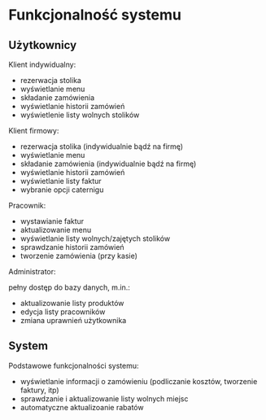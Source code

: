 # Funkcjonalność systemu

## Użytkownicy

Klient indywidualny:
* rezerwacja stolika
* wyświetlanie menu
* składanie zamówienia
* wyświetlanie historii zamówień
* wyświetlenie listy wolnych stolików

Klient firmowy:
* rezerwacja stolika (indywidualnie bądź na firmę)
* wyświetlanie menu
* składanie zamówienia (indywidualnie bądź na firmę)
* wyświetlanie historii zamówień
* wyświetlanie listy faktur
* wybranie opcji caternigu

Pracownik:
* wystawianie faktur
* aktualizowanie menu
* wyświetlanie listy wolnych/zajętych stolików
* sprawdzanie historii zamówień
* tworzenie zamówienia (przy kasie)

Administrator:

pełny dostęp do bazy danych, m.in.:
* aktualizowanie listy produktów
* edycja listy pracowników
* zmiana uprawnień użytkownika

## System

Podstawowe funkcjonalności systemu:
* wyświetlanie informacji o zamówieniu (podliczanie kosztów, tworzenie faktury, itp)
* sprawdzanie i aktualizowanie listy wolnych miejsc
* automatyczne aktualizoanie rabatów

